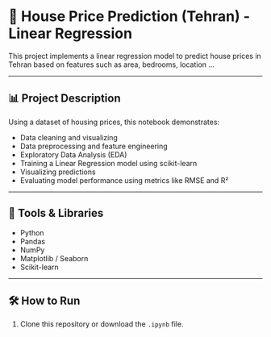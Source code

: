 # 🏡 House Price Prediction (Tehran) - Linear Regression

This project implements a linear regression model to predict house prices in Tehran based on features such as area, bedrooms, location ...

---

## 📊 Project Description

Using a dataset of housing prices, this notebook demonstrates:
- Data cleaning and visualizing
- Data preprocessing and feature engineering
- Exploratory Data Analysis (EDA)
- Training a Linear Regression model using scikit-learn
- Visualizing predictions
- Evaluating model performance using metrics like RMSE and R²

---

## 🧰 Tools & Libraries

- Python 
- Pandas
- NumPy
- Matplotlib / Seaborn
- Scikit-learn

---

## 🛠️ How to Run

1. Clone this repository or download the `.ipynb` file.


